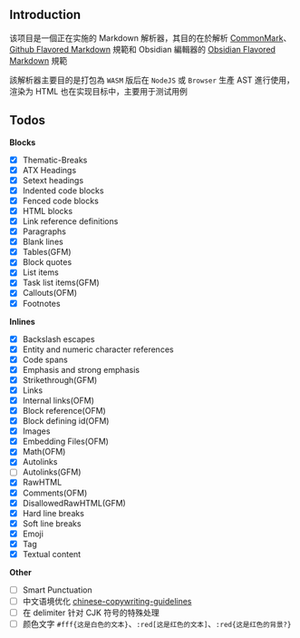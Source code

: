 ## Introduction

该项目是一個正在实施的 Markdown
解析器，其目的在於解析 [CommonMark](https://commonmark.org/)、[Github Flavored Markdown](https://github.github.com/gfm/)
規範和 Obsidian
編輯器的 [Obsidian Flavored Markdown](https://help.obsidian.md/Editing+and+formatting/Obsidian+Flavored+Markdown) 規範

該解析器主要目的是打包為 `WASM` 版后在 `NodeJS` 或 `Browser` 生產 AST 進行使用，渲染为 HTML 也在实现目标中，主要用于测试用例

## Todos

**Blocks**

- [x] Thematic-Breaks
- [x] ATX Headings
- [x] Setext headings
- [x] Indented code blocks
- [x] Fenced code blocks
- [x] HTML blocks
- [x] Link reference definitions
- [x] Paragraphs
- [x] Blank lines
- [x] Tables(GFM)
- [x] Block quotes
- [x] List items
- [x] Task list items(GFM)
- [x] Callouts(OFM)
- [x] Footnotes

**Inlines**

- [x] Backslash escapes
- [x] Entity and numeric character references
- [x] Code spans
- [x] Emphasis and strong emphasis
- [x] Strikethrough(GFM)
- [x] Links
- [x] Internal links(OFM)
- [x] Block reference(OFM)
- [x] Block defining id(OFM)
- [x] Images
- [x] Embedding Files(OFM)
- [x] Math(OFM)
- [x] Autolinks
- [ ] Autolinks(GFM)
- [x] RawHTML
- [x] Comments(OFM)
- [x] DisallowedRawHTML(GFM)
- [x] Hard line breaks
- [x] Soft line breaks
- [x] Emoji
- [x] Tag
- [x] Textual content

**Other**

- [ ] Smart Punctuation
- [ ] 中文语境优化 [chinese-copywriting-guidelines](https://github.com/sparanoid/chinese-copywriting-guidelines)
- [ ] 在 delimiter 针对 CJK 符号的特殊处理
- [ ] 颜色文字 `#fff{这是白色的文本}`、`:red[这是红色的文本]`、`:red{这是红色的背景?}`